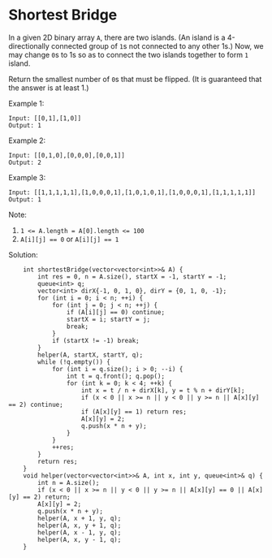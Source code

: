 # Shortest Bridge

In a given 2D binary array `A`, there are two islands.  (An island is a 4-directionally connected group of `1`s not connected to any other 1s.)
Now, we may change `0`s to 1s so as to connect the two islands together to form `1` island.

Return the smallest number of `0`s that must be flipped.  (It is guaranteed that the answer is at least 1.)

Example 1:
```
Input: [[0,1],[1,0]]
Output: 1
```
Example 2:
```
Input: [[0,1,0],[0,0,0],[0,0,1]]
Output: 2
```
Example 3:
```
Input: [[1,1,1,1,1],[1,0,0,0,1],[1,0,1,0,1],[1,0,0,0,1],[1,1,1,1,1]]
Output: 1
```
Note:

1. `1 <= A.length = A[0].length <= 100`
2. `A[i][j] == 0` or `A[i][j] == 1`

Solution:
```
    int shortestBridge(vector<vector<int>>& A) {
        int res = 0, n = A.size(), startX = -1, startY = -1;
        queue<int> q;
        vector<int> dirX{-1, 0, 1, 0}, dirY = {0, 1, 0, -1};
        for (int i = 0; i < n; ++i) {
            for (int j = 0; j < n; ++j) {
                if (A[i][j] == 0) continue;
                startX = i; startY = j;
                break;
            }
            if (startX != -1) break;
        }
        helper(A, startX, startY, q);
        while (!q.empty()) {
            for (int i = q.size(); i > 0; --i) {
                int t = q.front(); q.pop();
                for (int k = 0; k < 4; ++k) {
                    int x = t / n + dirX[k], y = t % n + dirY[k];
                    if (x < 0 || x >= n || y < 0 || y >= n || A[x][y] == 2) continue;
                    if (A[x][y] == 1) return res;
                    A[x][y] = 2;
                    q.push(x * n + y);
                }
            }
            ++res;
        }
        return res;
    }
    void helper(vector<vector<int>>& A, int x, int y, queue<int>& q) {
        int n = A.size();
        if (x < 0 || x >= n || y < 0 || y >= n || A[x][y] == 0 || A[x][y] == 2) return;
        A[x][y] = 2;
        q.push(x * n + y);
        helper(A, x + 1, y, q);
        helper(A, x, y + 1, q);
        helper(A, x - 1, y, q);
        helper(A, x, y - 1, q);
    }
```